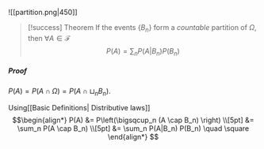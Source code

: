 
![[partition.png|450]]

>[!success] Theorem
> If the events $\{B_n\}$ form a *countable* partition of  $\Omega$, then $\forall A \in \mathcal{F}$
> $$P(A) = \sum_n P(A|B_n)P(B_n)$$ 
##### Proof
$P(A) = P(A\cap \Omega) = P(A \cap \sqcup_n B_n)$.

Using[[Basic Definitions| Distributive laws]] 
$$\begin{align*} P(A) &= P\left(\bigsqcup_n (A \cap B_n) \right) \\[5pt]
&= \sum_n P(A \cap B_n) \\[5pt] &= \sum_n P(A|B_n) P(B_n) \quad \square \end{align*} $$